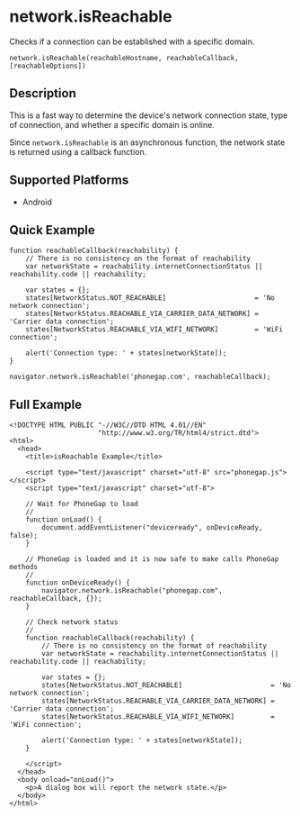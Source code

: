 network.isReachable
===================

Checks if a connection can be established with a specific domain.

    network.isReachable(reachableHostname, reachableCallback, [reachableOptions])

Description
-----------

This is a fast way to determine the device's network connection state, type of connection, and whether a specific domain is online.

Since `network.isReachable` is an asynchronous function, the network state is returned using a callback function.

Supported Platforms
-------------------

- Android

Quick Example
-------------

    function reachableCallback(reachability) {
        // There is no consistency on the format of reachability
        var networkState = reachability.internetConnectionStatus || reachability.code || reachability;
        
        var states = {};
        states[NetworkStatus.NOT_REACHABLE]                      = 'No network connection';
        states[NetworkStatus.REACHABLE_VIA_CARRIER_DATA_NETWORK] = 'Carrier data connection';
        states[NetworkStatus.REACHABLE_VIA_WIFI_NETWORK]         = 'WiFi connection';
    
        alert('Connection type: ' + states[networkState]);
    }
    
    navigator.network.isReachable('phonegap.com', reachableCallback);


Full Example
------------

    <!DOCTYPE HTML PUBLIC "-//W3C//DTD HTML 4.01//EN"
                          "http://www.w3.org/TR/html4/strict.dtd">
    <html>
      <head>
        <title>isReachable Example</title>
        
        <script type="text/javascript" charset="utf-8" src="phonegap.js"></script>
        <script type="text/javascript" charset="utf-8">
            
        // Wait for PhoneGap to load
        // 
        function onLoad() {
            document.addEventListener("deviceready", onDeviceReady, false);
        }
        
        // PhoneGap is loaded and it is now safe to make calls PhoneGap methods
        //
        function onDeviceReady() {
            navigator.network.isReachable("phonegap.com", reachableCallback, {});
        }
        
        // Check network status
        //
        function reachableCallback(reachability) {
            // There is no consistency on the format of reachability
            var networkState = reachability.internetConnectionStatus || reachability.code || reachability;
            
            var states = {};
            states[NetworkStatus.NOT_REACHABLE]                      = 'No network connection';
            states[NetworkStatus.REACHABLE_VIA_CARRIER_DATA_NETWORK] = 'Carrier data connection';
            states[NetworkStatus.REACHABLE_VIA_WIFI_NETWORK]         = 'WiFi connection';
            
            alert('Connection type: ' + states[networkState]);
        }
        
        </script>
      </head>
      <body onload="onLoad()">
        <p>A dialog box will report the network state.</p>
      </body>
    </html>